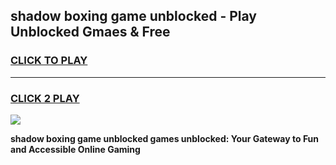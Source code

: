 
## shadow boxing game unblocked - Play Unblocked Gmaes & Free
<h3>
<a href="https://news.freeplayer.one?title=shadow_boxing_game_unblocked&ref=16F">CLICK TO PLAY</a></h3>
<hr>

<h3>
<a href="https://news.freeplayer.one?title=shadow_boxing_game_unblocked&ref=16F">CLICK 2 PLAY</a>
  
</h3>

<a href="https://news.freeplayer.one?title=shadow_boxing_game_unblocked&ref=16F/"><img src="https://clearcache.store/games.png"></a>


**shadow boxing game unblocked games unblocked: Your Gateway to Fun and Accessible Online Gaming**
